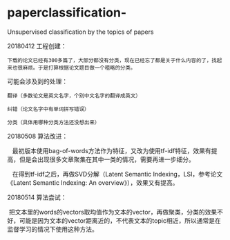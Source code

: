 # paperclassification-
Unsupervised classification by the topics of papers

20180412 工程创建：

    下载的论文已经有300多篇了，大部分都没有分类，现在已经忘了都是关于什么内容的了，找起来也很麻烦。于是打算根据论文题目做一个粗略的分类。

可能会涉及到的处理：

    翻译（多数论文是英文名字，个别中文名字的翻译成英文）
    
    纠错（论文名字中有单词拼写错误）
    
    分类（具体用哪种分类方法还没想出来）


20180508 算法改进：
    
    最初版本使用bag-of-words方法作为特征，又改为使用tf-idf特征，效果有提高，但是会出现很多文章聚集在其中一类的情况，需要再进一步细分。
    
    在得到tf-idf之后，再做SVD分解（Latent Semantic Indexing，LSI，参考论文《Latent Semantic Indexing: An overview》），效果又有提高。
    
    
20180514 算法尝试：
  
  把文本里的words的vectors取均值作为文本的vector，再做聚类，分类的效果不好，可能是因为文本的vector距离近的，不代表文本的topic相近，所以通常是在监督学习的情况下使用这种方法。
